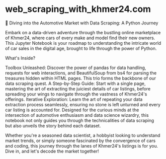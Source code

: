 # web_scraping_with_khmer24.com
🚗 Diving into the Automotive Market with Data Scraping: A Python Journey

Embark on a data-driven adventure through the bustling online marketplace of Khmer24, where cars of every make and model find their new owners. This Jupyter Notebook is your roadmap to understanding the intricate world of car sales in the digital age, brought to life through the power of Python.

What's Inside?

Toolbox Unleashed: Discover the power of pandas for data handling, requests for web interactions, and BeautifulSoup from bs4 for parsing the treasures hidden within HTML pages. This trio forms the backbone of our data scraping quest.
A Step-by-Step Guide: Start with a single page, mastering the art of extracting the juiciest details of car listings, before spreading your wings to navigate through the vastness of Khmer24's offerings.
Iterative Exploration: Learn the art of repeating your data extraction process seamlessly, ensuring no stone is left unturned and every car listing is accounted for.
Designed for the curious minds at the intersection of automotive enthusiasm and data science wizardry, this notebook not only guides you through the technicalities of data scraping but also unveils the story behind each dataset.

Whether you're a seasoned data scientist, a hobbyist looking to understand market trends, or simply someone fascinated by the convergence of cars and coding, this journey through the lanes of Khmer24's listings is for you. Dive in, and let's decode the market together!
